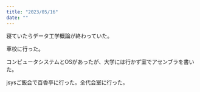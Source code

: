 ```yaml
---
title: "2023/05/16"
date: ""
---
```

寝ていたらデータ工学概論が終わっていた。

車校に行った。

コンピュータシステムとOSがあったが、大学には行かず室でアセンブラを書いた。

jsysご飯会で百香亭に行った。全代会室に行った。